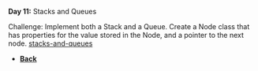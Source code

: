 **Day 11:** Stacks and Queues

Challenge: Implement both a Stack and a Queue. Create a Node class that has properties for the value stored in the Node, and a pointer to the next node.
[stacks-and-queues](https://github.com/scottie-l/data-structures-and-algorithms/blob/main/javascript/401/linked-lists/stacks-and-queues.js)

- **[Back](https://github.com/scottie-l/data-structures-and-algorithms/blob/main/javascript/README.md)**